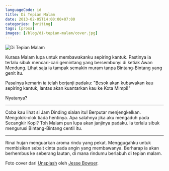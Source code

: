 ```yaml
---
languageCode: id
title: Di Tepian Malam
date: 2013-02-05T14:00:00+07:00
categories: [writing]
tags: [prosa]
images: [/blog/di-tepian-malam/cover.jpg]
---
```

![Di Tepian Malam](cover.jpg)

Kurasa Malam lupa untuk membawakanku sepiring kantuk. Pastinya ia terlalu sibuk mencari-cari gemintang yang bersembunyi di ketiak Awan Mendung. Lihat saja ia tampak semakin muram tanpa Bintang-Bintang yang genit itu.

Pasalnya kemarin ia telah berjanji padaku: "Besok akan kubawakan kau sepiring kantuk, lantas akan kuantarkan kau ke Kota Mimpi!"

Nyatanya?

<hr class="section-break">

Coba kau lihat si Jam Dinding sialan itu! Berputar menjengkelkan. Mengolok-olok tiada hentinya. Apa salahnya jika aku mengaduh pada Secangkir Kopi? Toh Malam pun lupa akan janjinya padaku. Ia terlalu sibuk mengurusi Bintang-Bintang centil itu.

<hr class="section-break">

Rinai hujan menguarkan aroma rindu yang pekat. Menggugahku untuk membisikan sebait cinta pada angin yang membawanya. Berharap ia akan berhembus ke seberang lautan, di mana rindumu berlabuh di tepian malam.

Foto cover dari [Unsplash](https://unsplash.com/photos/ZmBnq7ui6mU) oleh [Jesse Bowser](https://unsplash.com/@jessebowser).

